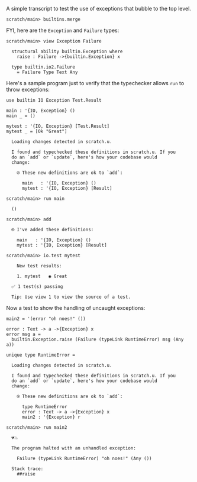 A simple transcript to test the use of exceptions that bubble to the top level.

``` ucm :hide
scratch/main> builtins.merge
```

FYI, here are the `Exception` and `Failure` types:

``` ucm
scratch/main> view Exception Failure

  structural ability builtin.Exception where
    raise : Failure ->{builtin.Exception} x

  type builtin.io2.Failure
    = Failure Type Text Any
```

Here's a sample program just to verify that the typechecker allows `run` to throw exceptions:

``` unison
use builtin IO Exception Test.Result

main : '{IO, Exception} ()
main _ = ()

mytest : '{IO, Exception} [Test.Result]
mytest _ = [Ok "Great"]
```

``` ucm :added-by-ucm
  Loading changes detected in scratch.u.

  I found and typechecked these definitions in scratch.u. If you
  do an `add` or `update`, here's how your codebase would
  change:

    ⍟ These new definitions are ok to `add`:
    
      main   : '{IO, Exception} ()
      mytest : '{IO, Exception} [Result]
```

``` ucm
scratch/main> run main

  ()

scratch/main> add

  ⍟ I've added these definitions:

    main   : '{IO, Exception} ()
    mytest : '{IO, Exception} [Result]

scratch/main> io.test mytest

    New test results:

    1. mytest   ◉ Great

  ✅ 1 test(s) passing

  Tip: Use view 1 to view the source of a test.
```

Now a test to show the handling of uncaught exceptions:

``` unison
main2 = '(error "oh noes!" ())

error : Text -> a ->{Exception} x
error msg a =
  builtin.Exception.raise (Failure (typeLink RuntimeError) msg (Any a))

unique type RuntimeError =
```

``` ucm :added-by-ucm
  Loading changes detected in scratch.u.

  I found and typechecked these definitions in scratch.u. If you
  do an `add` or `update`, here's how your codebase would
  change:

    ⍟ These new definitions are ok to `add`:
    
      type RuntimeError
      error : Text -> a ->{Exception} x
      main2 : '{Exception} r
```

``` ucm :error
scratch/main> run main2

  💔💥

  The program halted with an unhandled exception:

    Failure (typeLink RuntimeError) "oh noes!" (Any ())

  Stack trace:
    ##raise
```
